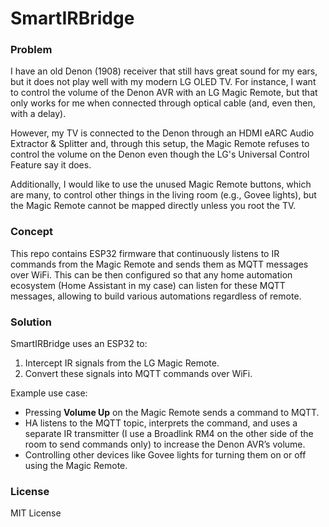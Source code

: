 # SmartIRBridge

### Problem
I have an old Denon (1908) receiver that still havs great sound for my ears, but it does not play well with my modern LG OLED TV. For instance, I want to control the volume of the Denon AVR with an LG Magic Remote, but that only works for me when connected through optical cable (and, even then, with a delay). 

However, my TV is connected to the Denon through an HDMI eARC Audio Extractor & Splitter and, through this setup, the Magic Remote refuses to control the volume on the Denon even though the LG's Universal Control Feature say it does.

Additionally, I would like to use the unused Magic Remote buttons, which are many, to control other things in the living room (e.g., Govee lights), but the Magic Remote cannot be mapped directly unless you root the TV.

### Concept
This repo contains ESP32 firmware that continuously listens to IR commands from the Magic Remote and sends them as MQTT messages over WiFi. This can be then configured so that any home automation ecosystem (Home Assistant in my case) can listen for these MQTT messages, allowing to build various automations regardless of remote.


### Solution
SmartIRBridge uses an ESP32 to:
1. Intercept IR signals from the LG Magic Remote.
2. Convert these signals into MQTT commands over WiFi.
   
Example use case:
- Pressing **Volume Up** on the Magic Remote sends a command to MQTT.
- HA listens to the MQTT topic, interprets the command, and uses a separate IR transmitter (I use a Broadlink RM4 on the other side of the room to send commands only) to increase the Denon AVR’s volume.
- Controlling other devices like Govee lights for turning them on or off using the Magic Remote.

### License
MIT License
